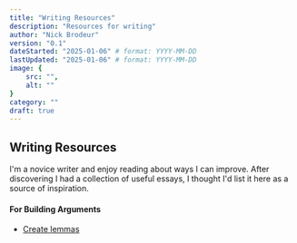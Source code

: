 ```yaml
---
title: "Writing Resources"
description: "Resources for writing"
author: "Nick Brodeur"
version: "0.1"
dateStarted: "2025-01-06" # format: YYYY-MM-DD
lastUpdated: "2025-01-06" # format: YYYY-MM-DD
image: {
	src: "",
	alt: ""
}
category: ""
draft: true
---
```


## Writing Resources

I'm a novice writer and enjoy reading about ways I can improve. After discovering I had a collection of useful essays, I thought I'd list it here as a source of inspiration.

#### For Building Arguments

- [Create lemmas](https://terrytao.wordpress.com/advice-on-writing-papers/create-lemmas/)

